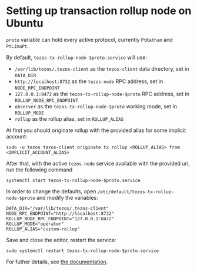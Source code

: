 <!--
   - SPDX-FileCopyrightText: 2022 Oxhead Alpha
   - SPDX-License-Identifier: LicenseRef-MIT-OA
   -->

# Setting up transaction rollup node on Ubuntu

`proto` variable can hold every active protocol, currently `PtKatham` and `PtLimaPt`.

By default, `tezos-tx-rollup-node-$proto.service` will use:
* `/var/lib/tezos/.tezos-client` as the `tezos-client` data directory, set in `DATA_DIR`
* `http://localhost:8732` as the `tezos-node` RPC address, set in `NODE_RPC_ENDPOINT`
* `127.0.0.1:8472` as the `tezos-tx-rollup-node-$proto` RPC address, set in `ROLLUP_NODE_RPC_ENDPOINT`
* `observer` as the `tezos-tx-rollup-node-$proto` working mode, set in `ROLLUP_MODE`
* `rollup` as the rollup alias, set in `ROLLUP_ALIAS`

At first you should originate rollup with the provided alias for some implicit account:
```
sudo -u tezos tezos-client originate tx rollup <ROLLUP_ALIAS> from <IMPLICIT_ACCOUNT_ALIAS>
```

After that, with the active `tezos-node` service available with the provided uri, run the following command
```
systemctl start tezos-tx-rollup-node-$proto.service
```

In order to change the defaults, open `/etc/default/tezos-tx-rollup-node-$proto` and modify the variables:

```
DATA_DIR="/var/lib/tezos/.tezos-client"
NODE_RPC_ENDPOINT="http://localhost:8732"
ROLLUP_NODE_RPC_ENDPOINT="127.0.0.1:8472"
ROLLUP_MODE="operator"
ROLLUP_ALIAS="custom-rollup"
```

Save and close the editor, restart the service:

```
sudo systemctl restart tezos-tx-rollup-node-$proto.service
```

For futher details, see [the documentation](http://tezos.gitlab.io/active/transaction_rollups.html).
